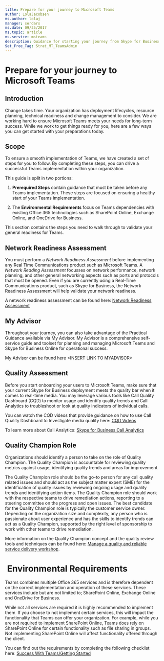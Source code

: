 ```yaml
---
title: Prepare for your journey to Microsoft Teams
author: LolaJacobsen
ms.author: lolaj
manager: serdars
ms.date: 09/25/2017
ms.topic: article
ms.service: msteams
description: Guidance for starting your journey from Skype for Business to Microsoft Teams.
Set_Free_Tag: Strat_MT_TeamsAdmin
---
```


Prepare for your journey to Microsoft Teams
===========================================

Introduction
------------

Change takes time. Your organization has deployment lifecycles, resource planning, technical readiness and change management to consider. We are working hard to ensure Microsoft Teams meets your needs for long-term success. While we work to get things ready for you, here are a few ways you can get started with your preparations today. 

Scope
-----

To ensure a smooth implementation of Teams, we have created a set of steps for you to follow. By completing these steps, you can drive a successful Teams implementation within your organization.

This guide is split in two portions:

1.  **Prerequired Steps** contain guidance that must be taken before any Teams implementation. These steps are focused on ensuring a healthy start of your Teams implementation.

2.  The **Environmental Requirements** focus on Teams dependencies with existing Office 365 technologies such as SharePoint Online, Exchange Online, and OneDrive for Business.

This section contains the steps you need to walk through to validate your general readiness for Teams.

Network Readiness Assessment
----------------------------

You must perform a *Network Readiness Assessment* before implementing any Real Time Communications product such as Microsoft Teams. A *Network Reading Assessment* focusses on network performance, network planning, and other general networking aspects such as ports and protocols that must be opened. Even if you are currently using a Real-Time Communications product, such as Skype for Business, the Network Readiness Assessment will help validate your network readiness.

A network readiness assessment can be found here: [Network Readiness Assessment](https://go.microsoft.com/fwlink/?linkid=859069)

My Advisor
----------

Throughout your journey, you can also take advantage of the Practical Guidance available via My Advisor. My Advisor is a comprehensive self-service guide and toolset for planning and managing Microsoft Teams and Skype for Business Online for operational success.

My Advisor can be found here \<INSERT LINK TO MYADVISOR\>

Quality Assessment
------------------

Before you start onboarding your users to Microsoft Teams, make sure that your current Skype for Business deployment meets the quality bar when it comes to real-time media. You may leverage various tools like Call Quality Dashboard (CQD) to monitor usage and identify quality trends and Call Analytics to troubleshoot or look at quality indicators of individual calls.

You can watch the CQD videos that provide guidance on how to use Call Quality Dashboard to Investigate media quality here: [CQD Videos](https://www.skypeoperationsframework.com/Academy?SOFTrainings=Leverage%20the%20Investigate%20Media%20Quality%20using%20CQD%20Videos)

To learn more about Call Analytics: [Skype for Business Call Analytics](https://support.office.com/article/Set-up-Skype-for-Business-Call-Analytics-fbf7247a-84ae-46cc-9204-2c45b1c734cd)

Quality Champion Role
---------------------

Organizations should identify a person to take on the role of Quality Champion. The Quality Champion is accountable for reviewing quality metrics against usage, identifying quality trends and areas for improvement.

The Quality Champion role should be the go-to person for any call quality related issues and should act as the subject matter expert (SME) for the identification of quality issues by reviewing ongoing usage and quality trends and identifying action items. The Quality Champion role should work with the respective teams to drive remediation actions, reporting to a steering committee on the progress and open issues. The best candidate for the Quality Champion role is typically the customer service owner. Depending on the organization size and complexity, any person who is passionate about user experience and has the skills to identify trends can act as a Quality Champion, supported by the right level of sponsorship to work with other teams to drive remediation.

More information on the Quality Champion concept and the quality review tools and techniques can be found here: [Manage a quality and reliable service delivery workshop](https://go.microsoft.com/fwlink/?linkid=859071).

 Environmental Requirements
===========================

Teams combines multiple Office 365 services and is therefore dependent on the correct implementation and operation of these services. These services include but are not limited to; SharePoint Online, Exchange Online and OneDrive for Business.

While not all services are required it is highly recommended to implement them. If you choose to not implement certain services, this will impact the functionality that Teams can offer your organization. For example, while you are not required to implement SharePoint Online, Teams does rely on SharePoint Online for certain functionality such as file sharing in groups. Not implementing SharePoint Online will affect functionality offered through the client.

You can find out the requirements by completing the following checklist here: [Success With Teams/Getting Started](https://go.microsoft.com/fwlink/?linkid=859072)



